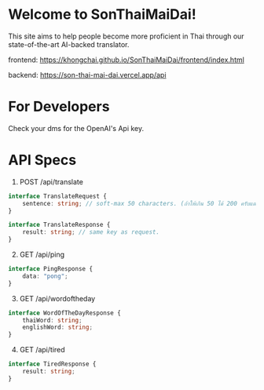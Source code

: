 # Welcome to SonThaiMaiDai! 

This site aims to help people become more proficient in Thai through our state-of-the-art AI-backed translator.

frontend: https://khongchai.github.io/SonThaiMaiDai/frontend/index.html

backend: https://son-thai-mai-dai.vercel.app/api

# For Developers

Check your dms for the OpenAI's Api key.

# API Specs

1. POST /api/translate

```ts
interface TranslateRequest {
    sentence: string; // soft-max 50 characters. (ถ้าให้เกิน 50 ได้ 200 ครับแต่จะโดนด่า)
}

interface TranslateResponse {
    result: string; // same key as request.
}
```

2. GET /api/ping

```ts
interface PingResponse {
    data: "pong";
}
```

3. GET /api/wordoftheday 

```ts
interface WordOfTheDayResponse {
    thaiWord: string;
    englishWord: string;
}
```

4. GET /api/tired

```ts
interface TiredResponse {
    result: string;
}
```

